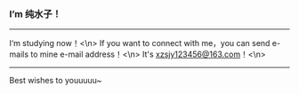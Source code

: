 ### I’m 纯水子！
****
I‘m studying now！<\n>
If you want to connect with me，you can send e-mails to mine e-mail address！<\n>
It's xzsjy123456@163.com！<\n>
****
Best wishes to youuuuu~
